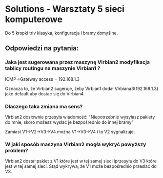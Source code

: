 # Solutions - Warsztaty 5 sieci komputerowe

Do 5 kropki triv klasyka, konfiguracja i bramy domyślne. 

## Odpowiedzi na pytania:


### Jaka jest sugerowana przez maszynę Virbian2 modyfikacja tablicy routingu na maszynie Virbian1 ?
ICMP->Gateway access = 192.168.1.3 

Oznacza to, że Virbian2 sugeruje, żeby Virbian1 dodał Virbiana3(192.168.1.3) jako default aby dostać się do Virbian4.

### Dlaczego taka zmiana ma sens?
Virbian2 dosłownie przesyła wiadomość: "Niepotrzebnie wysyłasz pakiety do mnie, skoro możesz wysłać je bezpośrednio do innej bramy”

Zamiast V1->V2->V3->V4 można V1->V3->V4 i to V2 sygnalizuje.

### W jaki sposób maszyna Virbian2 mogła wykryć powyższy problem?
Virbian2 dostał pakiet z V1 które jest w tej samej sieci iprzesyła do V3 które jest w tej samej sieci. Stąd wykrywa, że V1 może bezpośrednio przesłać do V3.